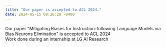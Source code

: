 ```yaml
---
title: "Our paper is accepted to ACL 2024."
date: 2024-05-15 08:26:28 -0400
---
```

Our paper "Mitigating Biases for Instruction-following Language Models via Bias Neurons Elimination" is accepted to ACL 2024  
Work done during an internship at LG AI Research  
